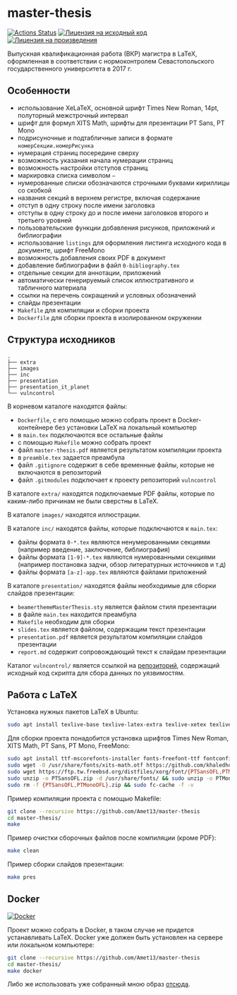 # master-thesis

[![Actions Status](https://github.com/Amet13/master-thesis/workflows/master-thesis/badge.svg)](https://github.com/Amet13/master-thesis/actions)
[![Лицензия на исходный код](https://img.shields.io/badge/license-GNU_GPLv3-red.svg)](https://www.gnu.org/licenses/gpl-3.0.ru.html)
[![Лицензия на произведения](https://img.shields.io/badge/license-CC_BY--SA_4.0-blue.svg)](https://creativecommons.org/licenses/by-sa/4.0/deed.ru)

Выпускная квалификационная работа (ВКР) магистра в LaTeX, оформленная в соответствии с нормоконтролем Севастопольского государственного университета в 2017 г.

## Особенности

* использование XeLaTeX, основной шрифт Times New Roman, 14pt, полуторный межстрочный интервал
* шрифт для формул XITS Math, шрифты для презентации PT Sans, PT Mono
* подрисуночные и подтабличные записи в формате `номерСекции.номерРисунка`
* нумерация страниц посередине сверху
* возможность указания начала нумерации страниц
* возможность настройки отступов страниц
* маркировка списка символом `—`
* нумерованные списки обозначаются строчными буквами кириллицы со скобкой
* названия секций в верхнем регистре, включая содержание
* отступ в одну строку после имени заголовка
* отступы в одну строку до и после имени заголовков второго и третьего уровней
* пользовательские функции добавления рисунков, приложений и библиографии
* использование `listings` для оформления листинга исходного кода в документе, шрифт FreeMono
* возможность добавления своих PDF в документ
* добавление библиографии в файл `0-bibliography.tex`
* отдельные секции для аннотации, приложений
* автоматически генерируемый список иллюстративного и табличного материала
* ссылки на перечень сокращений и условных обозначений
* слайды презентации
* `Makefile` для компиляции и сборки проекта
* `Dockerfile` для сборки проекта в изолированном окружении

## Структура исходников

```
.
├── extra
├── images
├── inc
├── presentation
├── presentation_it_planet
└── vulncontrol
```

В корневом каталоге находятся файлы:

* `Dockerfile`, с его помощью можно собрать проект в Docker-контейнере без установки LaTeX на локальный компьютер
* в `main.tex` подключаются все остальные файлы
* с помощью `Makefile` можно собрать проект
* файл `master-thesis.pdf` является результатом компиляции проекта
* в `preamble.tex` задается преамбула
* файл `.gitignore` содержит в себе временные файлы, которые не включаются в репозиторий
* файл `.gitmodules` подключает к проекту репозиторий `vulncontrol`

В каталоге `extra/` находятся подключаемые PDF файлы, которые по каким-либо причинам не были сверстны в LaTeX.

В каталоге `images/` находятся иллюстрации.

В каталоге `inc/` находятся файлы, которые подключаются к `main.tex`:

* файлы формата `0-*.tex` являются ненумерованными секциями (например введение, заключение, библиография)
* файлы формата `[1-9]-*.tex` являются нумерованными секциями (например постановка задчи, обзор литературных источников и т.д)
* файлы формата `[a-z]-app.tex` являются файлами приложений

В каталоге `presentation/` находятся файлы необходимые для сборки слайдов презентации:

* `beamerthemeMasterThesis.sty` является файлом стиля презентации
* в файле `main.tex` находится преамбула
* `Makefile` необходим для сборки
* `slides.tex` является файлом, содержащим текст презентации
* `presentation.pdf` является результатом компиляции слайдов презентации
* `report.md` содержит сопровождающий текст к слайдам презентации

Каталог `vulncontrol/` является ссылкой на [репозиторий](https://github.com/Amet13/vulncontrol), содержащий исходный код скрипта для сбора данных по уязвимостям.

## Работа с LaTeX

Установка нужных пакетов LaTeX в Ubuntu:

```bash
sudo apt install texlive-base texlive-latex-extra texlive-xetex texlive-lang-cyrillic latexmk texlive-fonts-extra texlive-science texlive-latex-recommended
```

Для сборки проекта понадобится установка шрифтов Times New Roman, XITS Math, PT Sans, PT Mono, FreeMono:

```bash
sudo apt install ttf-mscorefonts-installer fonts-freefont-ttf fontconfig
sudo wget -O /usr/share/fonts/xits-math.otf https://github.com/khaledhosny/xits-math/raw/master/XITSMath-Regular.otf
sudo wget https://ftp.tw.freebsd.org/distfiles/xorg/font/{PTSansOFL,PTMonoOFL}.zip
sudo unzip -o PTSansOFL.zip -d /usr/share/fonts/ && sudo unzip -o PTMonoOFL.zip -d /usr/share/fonts/
sudo rm -f {PTSansOFL,PTMonoOFL}.zip && sudo fc-cache -f -v
```

Пример компиляции проекта с помощью Makefile:

```bash
git clone --recursive https://github.com/Amet13/master-thesis
cd master-thesis/
make
```

Пример очистки сборочных файлов после компиляции (кроме PDF):

```bash
make clean
```

Пример сборки слайдов презентации:

```bash
make pres
```

## Docker

[![Docker](https://github.com/Amet13/master-thesis/workflows/master-thesis/badge.svg)](https://github.com/Amet13/master-thesis/packages/25214)

Проект можно собрать в Docker, в таком случае не придется устанавливать LaTeX.
Docker уже должен быть установлен на сервере или локальном компьютере:

```bash
git clone --recursive https://github.com/Amet13/master-thesis
cd master-thesis/
make docker
```

Либо же использовать уже собранный мною образ [отсюда](https://github.com/Amet13/master-thesis/packages/25214).
